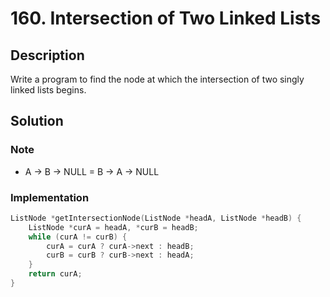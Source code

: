# 160. Intersection of Two Linked Lists

## Description

Write a program to find the node at which the intersection of two singly linked lists begins.

## Solution

### Note

* A -> B -> NULL = B -> A -> NULL

### Implementation

```cpp
ListNode *getIntersectionNode(ListNode *headA, ListNode *headB) {
    ListNode *curA = headA, *curB = headB;
    while (curA != curB) {
        curA = curA ? curA->next : headB;
        curB = curB ? curB->next : headA;
    }
    return curA;
}
```
